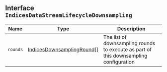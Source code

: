 ## Interface `IndicesDataStreamLifecycleDownsampling`

| Name | Type | Description |
| - | - | - |
| `rounds` | [IndicesDownsamplingRound](./IndicesDownsamplingRound.md)[] | The list of downsampling rounds to execute as part of this downsampling configuration |
